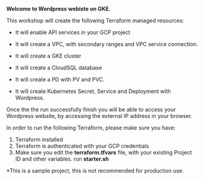 **Welcome to Wordpress webiste on GKE.** 

This workshop will create the following Terraform managed resources: 

* It will enable API services in your GCP project

* It will create a VPC, with secondary ranges and VPC service connection. 

* It will create a GKE cluster 

* It will create a CloudSQL database 

* It will create a PD with PV and PVC.

* It will create Kubernetes Secret, Service and Deployment with Wordpress.

Once the the run successfully finish you will be able to access your Wordpress website, 
by accessing the external IP address in your browser. 

In order to run the following Terraform, please make sure you have:
1. Terraform installed 
2. Terraform is authenticated with your GCP credentials 
3. Make sure you edit the **terraform.tfvars** file, with your existing Project ID and other variables.
run **starter.sh**

*This is a sample project, this is not recommended for production use.
